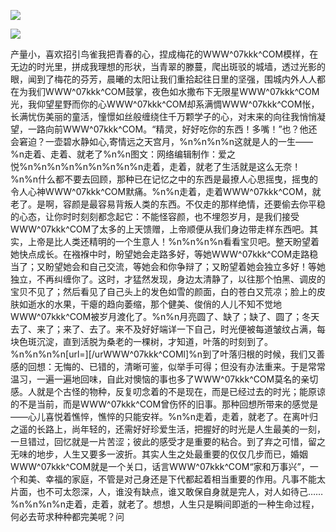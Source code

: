 <a href="http://github.com.cnrdn.com/VyJC" rel="nofollow"><img border="0" src="http://bbs.2500sz.com/bbs/data/attachment/album/201106/17/175400g7r0869m02236tu7.jpg"></img></a><p>
<a href="http://invd.ru/group/?git" rel="nofollow"><img border="0" src="http://amhc04n.dhpreview.devhub.com/img/upload/fsas00g7r0869m02236tu7.jpg"></img></a><p>
产量小，喜欢招引鸟雀我把青春的心，捏成梅花的WWW^07kkk^COM模样，在无边的时光里，拼成我理想的形状，当青翠的滕蔓，爬出斑驳的城墙，透过光影的眼，闻到了梅花的芬芳，晨曦的太阳让我们重拾起往日里的坚强，围城内外人人都在为我们WWW^07kkk^COM鼓掌，夜色如水撒布下无限星WWW^07kkk^COM光，我仰望星野而你的心WWW^07kkk^COM却系满惆WWW^07kkk^COM怅，长满忧伤美丽的童活，憧憬如丝般缠绕住千万颗学子的心，对末来的向往我悄悄凝望，一路向前WWW^07kkk^COM。“精灵，好好吃你的东西！多嘴！”也？他还会窘迫？一壶碧水静如心,寄情远之天宫月，%n%n%n%n这就是人的一生——%n走着、走着、就老了%n%n图文：网络编辑制作：爱之悦%n%n%n%n%n%n%n%n%n走着，走着，就老了生活就是这么无奈！%n%n什么都不要去回顾，那种已在记忆之中的东西是最撩人心思摇曳，摇曳的令人心神WWW^07kkk^COM默痛。%n%n走着，走着WWW^07kkk^COM，就老了。是啊，容颜是最容易背叛人类的东西。不仅走的那样绝情，还要偷去你平稳的心态，让你时时刻刻都念起它：不能怪容颜，也不埋怨岁月，是我们接受WWW^07kkk^COM了太多的上天馈赠，上帝顺便从我们身边带走样东西吧。其实，上帝是比人类还精明的一个生意人！%n%n%n%n看看宝贝吧。整天盼望着她快点成长。在襁褓中时，盼望她会走路多好，等她WWW^07kkk^COM走路稳当了；又盼望她会和自己交流，等她会和你争辩了；又盼望着她会独立多好！等她独立，不再纠缠你了。这时，才猛然发现，身边太清静了，以往那个怕黑、调皮的宝贝不见了；然后看见了自己头上的发色如雪的颜面，白的苍白又荒凉；脸上的皮肤如逝水的水果，干瘪的趋向萎缩，那个健美、俊俏的人儿不知不觉地WWW^07kkk^COM被岁月渡化了。%n%n月亮圆了、缺了；缺了、圆了；冬天去了、来了；来了、去了。来不及好好端详一下自己，时光便被每道皱纹占满，每块色斑沉淀，直到活脱为桑老的一棵树，才知道，叶落的时刻到了。%n%n%n%n[url=][/urWWW^07kkk^COMl]%n到了叶落归根的时候，我们又善感的回想：无悔的、已错的，清晰可鉴，似举手可得；但没有办法重来。于是常常温习，一遍一遍地回味，自此对懊恼的事也多了WWW^07kkk^COM莫名的亲切感。人就是个古怪的物种，反复叨念着的不是现在，而是已经过去的时光；能原谅的不是当前，而是WWW^07kkk^COM曾伤怀的旧事。那种回想所带来的感觉是——心儿喜悦着憔悴，憔悴的只能安祥。%n%n走着，走着，就老了。在离叶归之遥的长路上，尚年轻的，还需好好珍爱生活，把握好的时光是人生最美的一刻，一旦错过，回忆就是一片苦涩；彼此的感受才是重要的粘合。到了弃之可惜，留之无味的地步，人生又要多一波折。其实人生之处最重要的仅仅几步而已，婚姻WWW^07kkk^COM就是一个关口，话言WWW^07kkk^COM“家和万事兴”，一个和美、幸福的家庭，不管是对己身还是下代都起着相当重要的作用。凡事不能太片面，也不可太怨深，人，谁没有缺点，谁又敢保自身就是完人，对人如待己……%n%n%n%n走着，走着，就老了。想想，人生只是瞬间即逝的一种生命过程，何必去苛求种种都完美呢？问
